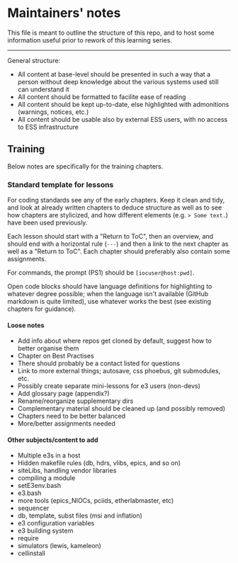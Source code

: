 # Maintainers' notes

This file is meant to outline the structure of this repo, and to host some information useful prior to rework of this learning series.

---

General structure:
- All content at base-level should be presented in such a way that a person without deep knowledge about the various systems used still can understand it
- All content should be formatted to facilite ease of reading
- All content should be kept up-to-date, else highlighted with admonitions (warnings, notices, etc.)
- All content should be usable also by external ESS users, with no access to ESS infrastructure

## Training

Below notes are specifically for the training chapters.

### Standard template for lessons

For coding standards see any of the early chapters. Keep it clean and tidy, and look at already written chapters to deduce structure as well as to see how chapters are stylicized, and how different elements (e.g. `> Some text.`) have been used previously.

Each lesson should start with a "Return to ToC", then an overview, and should end with a horizontal rule (`---`) and then a link to the next chapter as well as a "Return to ToC". Each chapter should preferably also contain some assignments.

For commands, the prompt (PS1) should be `[iocuser@host:pwd]`.

Open code blocks should have language definitions for highlighting to whatever degree possible; when the language isn't available (GitHub markdown is quite limited), use whatever works the best (see existing chapters for guidance).

#### Loose notes

- Add info about where repos get cloned by default, suggest how to better organise them
- Chapter on Best Practises
- There should probably be a contact listed for questions
- Link to more external things; autosave, css phoebus, git submodules, etc.
- Possibly create separate mini-lessons for e3 users (non-devs)
- Add glossary page (appendix?)
- Rename/reorganize supplementary dirs
- Complementary material should be cleaned up (and possibly removed)
- Chapters need to be better balanced
- More/better assignments needed

#### Other subjects/content to add

- Multiple e3s in a host
- Hidden makefile rules (db, hdrs, vlibs, epics, and so on)
- siteLibs, handling vendor libraries
- compiling a module
- setE3env.bash
- e3.bash
- more tools (epics_NIOCs, pciids, etherlabmaster, etc)
- sequencer
- db, template, subst files (msi and inflation)
- e3 configuration variables
- e3 building system
- require
- simulators (lewis, kameleon)
- cellinstall
